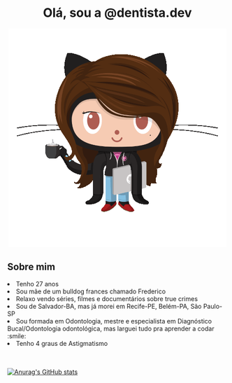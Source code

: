
<h1 align="center"> Olá, sou a @dentista.dev</h1>
<p align="middle"><img src="https://github.com/majhara/majhara/blob/main/femalecodertocat500x500.png"></p>
<h2> Sobre mim </h2>
<li> Tenho 27 anos </li>
<li> Sou mãe de um bulldog frances chamado Frederico </li>
<li> Relaxo vendo séries, filmes e documentários sobre true crimes </li>
<li> Sou de Salvador-BA, mas já morei em Recife-PE, Belém-PA, São Paulo-SP</li>
<li> Sou formada em Odontologia, mestre e especialista em Diagnóstico Bucal/Odontologia odontológica, mas larguei tudo pra aprender a codar :smile: </li>
<li> Tenho 4 graus de Astigmatismo </li>
<br>
<br>


[![Anurag's GitHub stats](https://github-readme-stats.vercel.app/api?username=majhara&theme=dracula&show_icons=true)](https://github.com/anuraghazra/github-readme-stats) 
